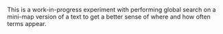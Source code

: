 This is a work-in-progress experiment with performing global search on a mini-map version of a text to get a better sense of where and how often terms appear.
